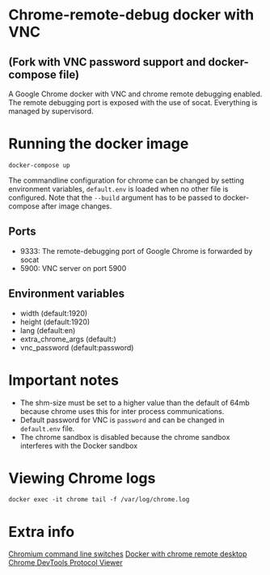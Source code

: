 # Chrome-remote-debug docker with VNC

## (Fork with VNC password support and docker-compose file)

A Google Chrome docker with VNC and chrome remote debugging enabled.
The remote debugging port is exposed with the use of socat. Everything is managed by supervisord.

# Running the docker image

    docker-compose up

The commandline configuration for chrome can be changed by setting environment variables, `default.env` is loaded when no other file is configured. Note that the `--build` argument has to be passed to docker-compose after image changes.

## Ports

- 9333: The remote-debugging port of Google Chrome is forwarded by socat
- 5900: VNC server on port 5900

## Environment variables

* width (default:1920)
* height (default:1920)
* lang (default:en)
* extra_chrome_args (default:)
* vnc_password (default:password)

# Important notes

- The shm-size must be set to a higher value than the default of 64mb because chrome uses this for inter process communications.
- Default password for VNC is `password` and can be changed in `default.env` file.
- The chrome sandbox is disabled because the chrome sandbox interferes with the Docker sandbox

# Viewing Chrome logs

    docker exec -it chrome tail -f /var/log/chrome.log

# Extra info

[Chromium command line switches][1]
[Docker with chrome remote desktop][2]
[Chrome DevTools Protocol Viewer][3]

[1]: http://peter.sh/experiments/chromium-command-line-switches/
[2]: https://github.com/siomiz/chrome
[3]: https://chromedevtools.github.io/devtools-protocol/
